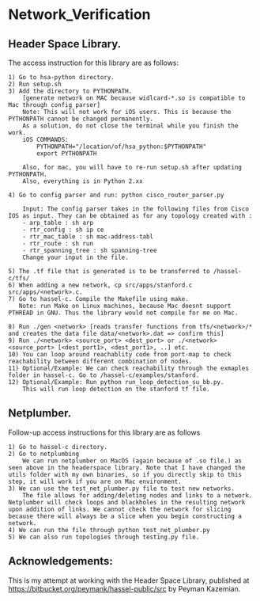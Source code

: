 # Network_Verification

## Header Space Library.  

The access instruction for this library are as follows:

    1) Go to hsa-python directory.
    2) Run setup.sh
    3) Add the directory to PYTHONPATH. 
        [generate network on MAC because widlcard-*.so is compatible to Mac through config parser]  
        Note: This will not work for iOS users. This is because the PYTHONPATH cannot be changed permanently. 
        As a solution, do not close the terminal while you finish the work. 
        iOS COMMANDS:
            PYTHONPATH="/location/of/hsa_python:$PYTHONPATH"
            export PYTHONPATH
            
        Also, for mac, you will have to re-run setup.sh after updating PYTHONPATH.
        Also, everything is in Python 2.xx
        
    4) Go to config parser and run: python cisco_router_parser.py
        
        Input: The config parser takes in the following files from Cisco IOS as input. They can be obtained as for any topology created with :
        - arp_table : sh arp
        - rtr_config : sh ip ce
        - rtr_mac_table : sh mac-address-tabl
        - rtr_route : sh run
        - rtr_spanning_tree : sh spanning-tree
        Change your input in the file. 
        
    5) The .tf file that is generated is to be transferred to /hassel-c/tfs/
    6) When adding a new network, cp src/apps/stanford.c src/apps/<network>.c.
    7) Go to hassel-c. Compile the Makefile using make.
       Note: run Make on Linux machines, because Mac doesnt support PTHREAD in GNU. Thus the library would not compile for me on Mac.
       
    8) Run ./gen <network> [reads transfer functions from tfs/<network>/* and creates the data file data/<network>.dat => confirm this]
    9) Run ./<network> <source_port> <dest_port> or ./<network> <source_port> [<dest_port1>, <dest_port1>, ..] etc.
    10) You can loop around reachablity code from port-map to check reachability between different combination of nodes. 
    11) Optional/Example: We can check reachability through the exmaples folder in hassel-c. Go to /hassel-c/examples/stanford.
    12) Optional/Example: Run python run_loop_detection_su_bb.py.
        This will run loop detection on the stanford tf file. 


## Netplumber.  

Follow-up access instructions for this library are as follows

    1) Go to hassel-c directory.
    2) Go to netplumbing
        We can run netplumber on MacOS (again because of .so file.) as seen above in the headerspace library. Note that I have changed the utils folder with my own binaries, so if you directly skip to this step, it will work if you are on Mac environment. 
    3) We can use the test_net_plumber.py file to test new networks.
        The file allows for adding/deleting nodes and links to a network. Netplumber will check loops and blackholes in the resulting network upon addition of links. We cannot check the network for slicing because there will always be a slice when you begin constructing a network.   
    4) We can run the file through python test_net_plumber.py
    5) We can also run topologies through testing.py file. 
   
## Acknowledgements:
This is my attempt at working with the Header Space Library, published at https://bitbucket.org/peymank/hassel-public/src by Peyman Kazemian. 
 
